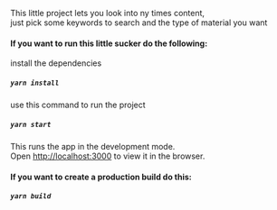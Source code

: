 This little project lets you look into ny times content,<br>
just pick some keywords to search and the type of material you want<br>

#### If you want to run this little sucker do the following:

install the dependencies

##### `yarn install`

use this command to run the project

##### `yarn start`

This runs the app in the development mode.<br>
Open [http://localhost:3000](http://localhost:3000) to view it in the browser.

#### If you want to create a production build do this:

##### `yarn build`
